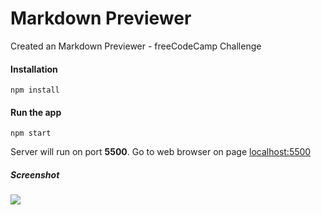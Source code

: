 # Markdown Previewer
Created an Markdown Previewer - freeCodeCamp Challenge

#### Installation
`npm install`

#### Run the app
`npm start`

Server will run on port **5500**. Go to web browser on page [localhost:5500](http://localhost:5500)

##### Screenshot
![](https://raw.githubusercontent.com/LakshmiPriyaSR/freecodecamp-projects/master/markdownpreviewer/assets/screenshot.png)
